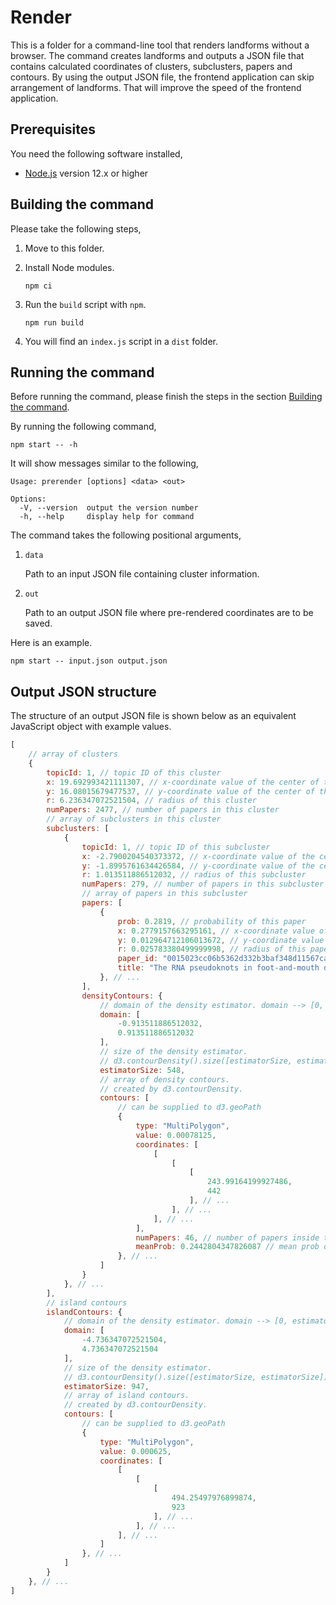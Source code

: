 # Render

This is a folder for a command-line tool that renders landforms without a browser.
The command creates landforms and outputs a JSON file that contains calculated coordinates of clusters, subclusters, papers and contours.
By using the output JSON file, the frontend application can skip arrangement of landforms.
That will improve the speed of the frontend application.

## Prerequisites

You need the following software installed,
- [Node.js](https://nodejs.org/en/) version 12.x or higher

## Building the command

Please take the following steps,

1. Move to this folder.

2. Install Node modules.

    ```
    npm ci
    ```

3. Run the `build` script with `npm`.

    ```
    npm run build
    ```

4. You will find an `index.js` script in a `dist` folder.

## Running the command

Before running the command, please finish the steps in the section [Building the command](#building-the-command).

By running the following command,

```
npm start -- -h
```

It will show messages similar to the following,

```
Usage: prerender [options] <data> <out>

Options:
  -V, --version  output the version number
  -h, --help     display help for command
```

The command takes the following positional arguments,

1. `data`

   Path to an input JSON file containing cluster information.

2. `out`

   Path to an output JSON file where pre-rendered coordinates are to be saved.


Here is an example.

```
npm start -- input.json output.json
```

## Output JSON structure

The structure of an output JSON file is shown below as an equivalent JavaScript object with example values.

```js
[
    // array of clusters
    {
        topicId: 1, // topic ID of this cluster
        x: 19.692993421111307, // x-coordinate value of the center of this cluster
        y: 16.08015679477537, // y-coordinate value of the center of this cluster
        r: 6.236347072521504, // radius of this cluster
        numPapers: 2477, // number of papers in this cluster
        // array of subclusters in this cluster
        subclusters: [
            {
                topicId: 1, // topic ID of this subcluster
                x: -2.7900204540373372, // x-coordinate value of the center of this subcluster
                y: -1.8995761634426584, // y-coordinate value of the center of this subcluster
                r: 1.013511886512032, // radius of this subcluster
                numPapers: 279, // number of papers in this subcluster
                // array of papers in this subcluster
                papers: [
                    {
                        prob: 0.2819, // probability of this paper
                        x: 0.2779157663295161, // x-coordinate value of the center of this paper
                        y: 0.012964712106013672, // y-coordinate value of the center of this paper
                        r: 0.025783380499999998, // radius of this paper
                        paper_id: "0015023cc06b5362d332b3baf348d11567ca2fbb", // SHA256 hash of this paper
                        title: "The RNA pseudoknots in foot-and-mouth disease virus are dispensable for genome replication but essential for the production of infectious virus. 2 3" // title of this paper
                    }, // ...
                ],
                densityContours: {
                    // domain of the density estimator. domain --> [0, estimatorSize]
                    domain: [
                        -0.913511886512032,
                        0.913511886512032
                    ],
                    // size of the density estimator.
                    // d3.contourDensity().size([estimatorSize, estimatorSize]).
                    estimatorSize: 548,
                    // array of density contours.
                    // created by d3.contourDensity.
                    contours: [
                        // can be supplied to d3.geoPath
                        {
                            type: "MultiPolygon",
                            value: 0.00078125,
                            coordinates: [
                                [
                                    [
                                        [
                                            243.99164199927486,
                                            442
                                        ], // ...
                                    ], // ...
                                ], // ...
                            ],
                            numPapers: 46, // number of papers inside this contour not included in inner contours.
                            meanProb: 0.2442804347826087 // mean prob of papers inside this contour not included in inner contours.
                        }, // ...
                    ]
                }
            }, // ...
        ],
        // island contours
        islandContours: {
            // domain of the density estimator. domain --> [0, estimatorSize]
            domain: [
                -4.736347072521504,
                4.736347072521504
            ],
            // size of the density estimator.
            // d3.contourDensity().size([estimatorSize, estimatorSize]).
            estimatorSize: 947,
            // array of island contours.
            // created by d3.contourDensity.
            contours: [
                // can be supplied to d3.geoPath
                {
                    type: "MultiPolygon",
                    value: 0.000625,
                    coordinates: [
                        [
                            [
                                [
                                    494.25497976899874,
                                    923
                                ], // ...
                            ], // ...
                        ], // ...
                    ]
                }, // ...
            ]
        }
    }, // ...
]
```